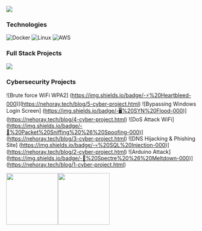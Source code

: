 [![](https://raw.githubusercontent.com/adamalston/adamalston/master/profile.gif)]([https://nehoray.tech/])

### Technologies
![Docker](https://img.shields.io/badge/-Docker-000?&logo=Docker)
![Linux](https://img.shields.io/badge/-Linux-000?&logo=Linux)
![AWS](https://img.shields.io/badge/-AWS-000?&logo=Amazon-AWS&logoColor=F90)

### Full Stack Projects

[![](https://img.shields.io/badge/-🌐%20My%20Website-000)](https://github.com/adamalston/v2)

### Cybersecurity Projects

![Brute force WiFi WPA2] (https://img.shields.io/badge/-⚡%20Heartbleed-000)](https://nehoray.tech/blog/5-cyber-project.html)
![Bypassing Windows Login Screen] (https://img.shields.io/badge/-🖥️%20SYN%20Flood-000)](https://nehoray.tech/blog/4-cyber-project.html)
![DoS Attack WiFi] (https://img.shields.io/badge/-🚫%20Packet%20Sniffing%20%26%20Spoofing-000)](https://nehoray.tech/blog/3-cyber-project.html)
![DNS Hijacking & Phishing Site] (https://img.shields.io/badge/-💀%20SQL%20Injection-000)](https://nehoray.tech/blog/2-cyber-project.html)
![Arduino Attack] (https://img.shields.io/badge/-🤖%20Spectre%20%26%20Meltdown-000)](https://nehoray.tech/blog/1-cyber-project.html)

<a href="https://www.adamalston.com/"><img height="137px" src="https://github-readme-stats.vercel.app/api?username=adamalston&hide_title=true&hide_border=true&show_icons=true&include_all_commits=true&count_private=true&line_height=21&text_color=000&icon_color=000&bg_color=0,ea6161,ffc64d,fffc4d,52fa5a&theme=graywhite" /><!-- wi*quL3fcV --><img height="137px" src="https://github-readme-stats.vercel.app/api/top-langs/?username=adamalston&hide=html&hide_title=true&hide_border=true&layout=compact&langs_count=6&exclude_repo=comp426,Redventures-Movie-Quotes&text_color=000&icon_color=fff&bg_color=0,52fa5a,4dfcff,c64dff&theme=graywhite" /></a>
